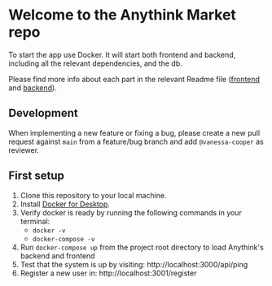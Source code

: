 # Welcome to the Anythink Market repo

To start the app use Docker. It will start both frontend and backend, including all the relevant dependencies, and the db.

Please find more info about each part in the relevant Readme file ([frontend](frontend/readme.md) and [backend](backend/README.md)).

## Development

When implementing a new feature or fixing a bug, please create a new pull request against `main` from a feature/bug branch and add `@vanessa-cooper` as reviewer.

## First setup

 1. Clone this repository to your local machine.
 2. Install [Docker for Desktop](https://docs.docker.com/get-docker/).
 3. Verify docker is ready by running the following commands in your terminal: 
    - `docker -v` 
    - `docker-compose -v`
 4. Run `docker-compose up` from the project root directory to load Anythink's backend and frontend
 5. Test that the system is up by visiting: http://localhost:3000/api/ping
 6. Register a new user in: http://localhost:3001/register